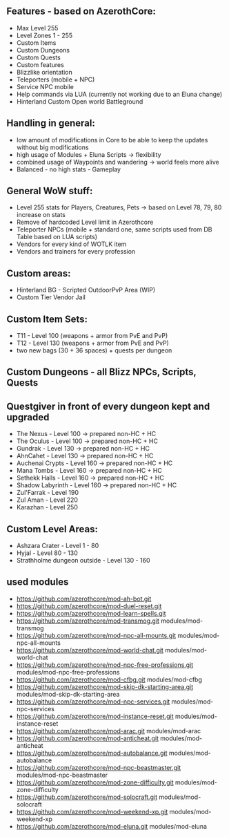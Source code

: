 ## Features - based on AzerothCore:

* Max Level 255
* Level Zones 1 - 255
* Custom Items
* Custom Dungeons
* Custom Quests
* Custom features
* Blizzlike orientation
* Teleporters (mobile + NPC)
* Service NPC mobile
* Help commands via LUA (currently not working due to an Eluna change)
* Hinterland Custom Open world Battleground

## Handling in general:

* low amount of modifications in Core to be able to keep the updates without big modifications
* high usage of Modules + Eluna Scripts -> flexibility
* combined usage of Waypoints and wandering -> world feels more alive
* Balanced - no high stats - Gameplay

## General WoW stuff:

* Level 255 stats for Players, Creatures, Pets -> based on Level 78, 79, 80 increase on stats
* Remove of hardcoded Level limit in Azerothcore
* Teleporter NPCs (mobile + standard one, same scripts used from DB Table based on LUA scripts)
* Vendors for every kind of WOTLK item
* Vendors and trainers for every profession

## Custom areas:

* Hinterland BG - Scripted OutdoorPvP Area (WIP)
* Custom Tier Vendor Jail

## Custom Item Sets:

* T11 - Level 100 (weapons + armor from PvE and PvP)
* T12 - Level 130 (weapons + armor from PvE and PvP)
* two new bags (30 + 36 spaces) + quests per dungeon

## Custom Dungeons - all Blizz NPCs, Scripts, Quests 
## Questgiver in front of every dungeon kept and upgraded

* The Nexus         - Level 100 -> prepared non-HC + HC
* The Oculus        - Level 100 -> prepared non-HC + HC
* Gundrak           - Level 130 -> prepared non-HC + HC
* AhnCahet          - Level 130 -> prepared non-HC + HC
* Auchenai Crypts   - Level 160 -> prepared non-HC + HC
* Mana Tombs        - Level 160 -> prepared non-HC + HC
* Sethekk Halls     - Level 160 -> prepared non-HC + HC
* Shadow Labyrinth  - Level 160 -> prepared non-HC + HC
* Zul'Farrak        - Level 190
* Zul Aman          - Level 220
* Karazhan          - Level 250

## Custom Level Areas:
* Ashzara Crater - Level 1 - 80
* Hyjal - Level 80 - 130
* Strathholme dungeon outside - Level 130 - 160

## used modules
* https://github.com/azerothcore/mod-ah-bot.git
* https://github.com/azerothcore/mod-duel-reset.git
* https://github.com/azerothcore/mod-learn-spells.git
* https://github.com/azerothcore/mod-transmog.git modules/mod-transmog
* https://github.com/azerothcore/mod-npc-all-mounts.git modules/mod-npc-all-mounts
* https://github.com/azerothcore/mod-world-chat.git modules/mod-world-chat
* https://github.com/azerothcore/mod-npc-free-professions.git modules/mod-npc-free-professions
* https://github.com/azerothcore/mod-cfbg.git modules/mod-cfbg
* https://github.com/azerothcore/mod-skip-dk-starting-area.git modules/mod-skip-dk-starting-area
* https://github.com/azerothcore/mod-npc-services.git modules/mod-npc-services
* https://github.com/azerothcore/mod-instance-reset.git modules/mod-instance-reset
* https://github.com/azerothcore/mod-arac.git modules/mod-arac
* https://github.com/azerothcore/mod-anticheat.git modules/mod-anticheat
* https://github.com/azerothcore/mod-autobalance.git modules/mod-autobalance
* https://github.com/azerothcore/mod-npc-beastmaster.git modules/mod-npc-beastmaster
* https://github.com/azerothcore/mod-zone-difficulty.git modules/mod-zone-difficulty
* https://github.com/azerothcore/mod-solocraft.git modules/mod-solocraft
* https://github.com/azerothcore/mod-weekend-xp.git modules/mod-weekend-xp
* https://github.com/azerothcore/mod-eluna.git modules/mod-eluna
